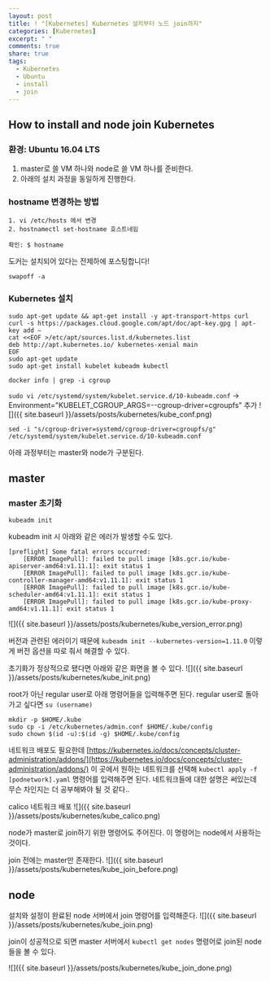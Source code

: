 ```yaml
---
layout: post
title: ! "[Kubernetes] Kubernetes 설치부터 노드 join까지"
categories: [Kubernetes]
excerpt: " "
comments: true
share: true
tags:
  - Kubernetes
  - Ubuntu
  - install
  - join
---
```


## How to install and node join Kubernetes
### 환경: Ubuntu 16.04 LTS

1. master로 쓸 VM 하나와 node로 쓸 VM 하나를 준비한다.
2. 아래의 설치 과정을 동일하게 진행한다.

### hostname 변경하는 방법
```
1. vi /etc/hosts 에서 변경
2. hostnamectl set-hostname 호스트네임

확인: $ hostname
```

도커는 설치되어 있다는 전제하에 포스팅합니다!

`swapoff -a`

### Kubernetes 설치
```
sudo apt-get update && apt-get install -y apt-transport-https curl
curl -s https://packages.cloud.google.com/apt/doc/apt-key.gpg | apt-key add –
cat <<EOF >/etc/apt/sources.list.d/kubernetes.list
deb http://apt.kubernetes.io/ kubernetes-xenial main
EOF
sudo apt-get update
sudo apt-get install kubelet kubeadm kubectl
```

`docker info | grep -i cgroup`

`sudo vi /etc/systemd/system/kubelet.service.d/10-kubeadm.conf`
-> Environment="KUBELET_CGROUP_ARGS=--cgroup-driver=cgroupfs" 추가
![]({{ site.baseurl }}/assets/posts/kubernetes/kube_conf.png)

`sed -i "s/cgroup-driver=systemd/cgroup-driver=cgroupfs/g" /etc/systemd/system/kubelet.service.d/10-kubeadm.conf`


아래 과정부터는 master와 node가 구분된다.
## master
### master 초기화
`kubeadm init`

kubeadm init 시 아래와 같은 에러가 발생할 수도 있다.
```
[preflight] Some fatal errors occurred:
	[ERROR ImagePull]: failed to pull image [k8s.gcr.io/kube-apiserver-amd64:v1.11.1]: exit status 1
	[ERROR ImagePull]: failed to pull image [k8s.gcr.io/kube-controller-manager-amd64:v1.11.1]: exit status 1
	[ERROR ImagePull]: failed to pull image [k8s.gcr.io/kube-scheduler-amd64:v1.11.1]: exit status 1
	[ERROR ImagePull]: failed to pull image [k8s.gcr.io/kube-proxy-amd64:v1.11.1]: exit status 1
```

![]({{ site.baseurl }}/assets/posts/kubernetes/kube_version_error.png)

버전과 관련된 에러이기 때문에 `kubeadm init --kubernetes-version=1.11.0` 이렇게 버전 옵션을 따로 줘서 해결할 수 있다.

초기화가 정상적으로 됐다면 아래와 같은 화면을 볼 수 있다.
![]({{ site.baseurl }}/assets/posts/kubernetes/kube_init.png)

root가 아닌 regular user로 아래 명령어들을 입력해주면 된다. regular user로 돌아가고 싶다면 `su (username)`

```
mkdir -p $HOME/.kube
sudo cp -i /etc/kubernetes/admin.conf $HOME/.kube/config
sudo chown $(id -u):$(id -g) $HOME/.kube/config
```

네트워크 배포도 필요한데 [https://kubernetes.io/docs/concepts/cluster-administration/addons/](https://kubernetes.io/docs/concepts/cluster-administration/addons/) 이 곳에서 원하는 네트워크를 선택해 `kubectl apply -f [podnetwork].yaml` 명령어를 입력해주면 된다.
네트워크들에 대한 설명은 써있는데 무슨 차인지는 더 공부해봐야 될 것 같다..

calico 네트워크 배포
![]({{ site.baseurl }}/assets/posts/kubernetes/kube_calico.png)


node가 master로 join하기 위한 명령어도 주어진다. 이 명령어는 node에서 사용하는 것이다.

join 전에는 master만 존재한다.
![]({{ site.baseurl }}/assets/posts/kubernetes/kube_join_before.png)

## node
설치와 설정이 완료된 node 서버에서 join 명령어를 입력해준다.
![]({{ site.baseurl }}/assets/posts/kubernetes/kube_join.png)

join이 성공적으로 되면 master 서버에서 `kubectl get nodes` 명령어로 join된 node들을 볼 수 있다.

![]({{ site.baseurl }}/assets/posts/kubernetes/kube_join_done.png)


